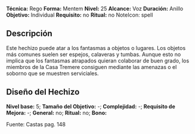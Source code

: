 
**Técnica:** Rego
**Forma:** Mentem
**Nivel:** 25
**Alcance:** Voz
**Duración:** Anillo  
**Objetivo:** Individual 
**Requisito:** no
**Ritual:** no
NoteIcon: spell




## Descripción
Este hechizo puede atar a los fantasmas a objetos o lugares. Los objetos más comunes suelen ser espejos, calaveras y tumbas. Aunque esto no implica que los fantasmas atrapados quieran colaborar de buen grado, los miembros de la Casa Tremere consiguen mediante las amenazas o el soborno que se muestren serviciales.

## Diseño del Hechizo 

**Nivel base:** 5;  **Tamaño del **Objetivo:**** -; **Complejidad:** -; **Requisito de Mejora:** -; **General:** no; **Ritual:** no; **Bono:** 

Fuente: Castas pag. 148